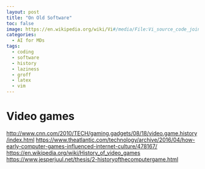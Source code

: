 ```yaml
---
layout: post
title: "On Old Software"
toc: false
image: https://en.wikipedia.org/wiki/Vi#/media/File:Vi_source_code_join_line_logic.png
categories:
  - AI for MDs
tags:
  - coding
  - software
  - history
  - laziness
  - groff
  - latex
  - vim
---
```


# Video games
http://www.cnn.com/2010/TECH/gaming.gadgets/08/18/video.game.history/index.html
https://www.theatlantic.com/technology/archive/2016/04/how-early-computer-games-influenced-internet-culture/478167/
https://en.wikipedia.org/wiki/History_of_video_games
https://www.jesperjuul.net/thesis/2-historyofthecomputergame.html

[^5]: Assign it to a resident, of course.

[^7]: You may have noticed there are two datasets I'm pulling from for this, "data," which includes everything on the basis of _hospitalizations_, and "df," short for "dataframe," which is a subset of "data" that only includes each _patient_ once (rather than a new entry for every hospitalization), along with a few other alterations that allow me to do patient-wise calculations.
